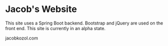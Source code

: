 # Jacob's Website

This site uses a Spring Boot backend. Bootstrap and jQuery are used on the front end. This site is currently in an alpha state.

jacobkozol.com

